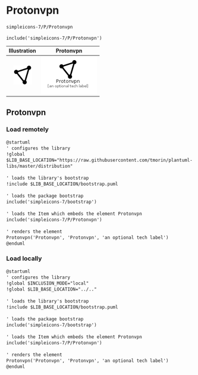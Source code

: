 # Protonvpn


```text
simpleicons-7/P/Protonvpn
```

```text
include('simpleicons-7/P/Protonvpn')
```



| Illustration | Protonvpn |
| :---: | :---: |
| ![illustration for Illustration](../../simpleicons-7/P/Protonvpn.png) | ![illustration for Protonvpn](../../simpleicons-7/P/Protonvpn.Local.png) |




## Protonvpn

### Load remotely
```plantuml
@startuml
' configures the library
!global $LIB_BASE_LOCATION="https://raw.githubusercontent.com/tmorin/plantuml-libs/master/distribution"

' loads the library's bootstrap
!include $LIB_BASE_LOCATION/bootstrap.puml

' loads the package bootstrap
include('simpleicons-7/bootstrap')

' loads the Item which embeds the element Protonvpn
include('simpleicons-7/P/Protonvpn')

' renders the element
Protonvpn('Protonvpn', 'Protonvpn', 'an optional tech label')
@enduml
```

### Load locally
```plantuml
@startuml
' configures the library
!global $INCLUSION_MODE="local"
!global $LIB_BASE_LOCATION="../.."

' loads the library's bootstrap
!include $LIB_BASE_LOCATION/bootstrap.puml

' loads the package bootstrap
include('simpleicons-7/bootstrap')

' loads the Item which embeds the element Protonvpn
include('simpleicons-7/P/Protonvpn')

' renders the element
Protonvpn('Protonvpn', 'Protonvpn', 'an optional tech label')
@enduml
```

